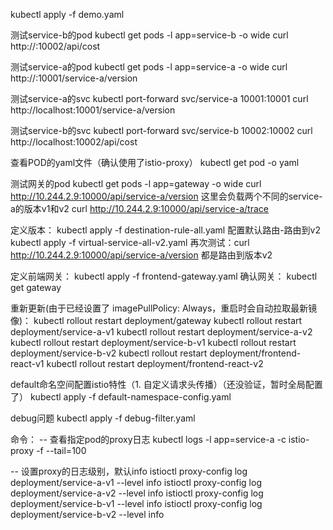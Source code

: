 kubectl apply -f demo.yaml

测试service-b的pod
kubectl get pods -l app=service-b -o wide
curl http://<pod-xxx-ip>:10002/api/cost

测试service-a的pod
kubectl get pods -l app=service-a -o wide
curl http://<pod-xxx-ip>:10001/service-a/version


测试service-a的svc
kubectl port-forward svc/service-a 10001:10001
curl http://localhost:10001/service-a/version

测试service-b的svc
kubectl port-forward svc/service-b 10002:10002
curl http://localhost:10002/api/cost


查看POD的yaml文件（确认使用了istio-proxy）
kubectl get pod <pod-name> -o yaml

测试网关的pod
kubectl get pods -l app=gateway -o wide
curl http://10.244.2.9:10000/api/service-a/version
这里会负载两个不同的service-a的版本v1和v2
curl http://10.244.2.9:10000/api/service-a/trace

定义版本：
kubectl apply -f destination-rule-all.yaml
配置默认路由-路由到v2
kubectl apply -f virtual-service-all-v2.yaml
再次测试：curl http://10.244.2.9:10000/api/service-a/version 都是路由到版本v2


定义前端网关：
kubectl apply -f frontend-gateway.yaml
确认网关：
kubectl get gateway

重新更新(由于已经设置了 imagePullPolicy: Always，重启时会自动拉取最新镜像)：
kubectl rollout restart deployment/gateway
kubectl rollout restart deployment/service-a-v1
kubectl rollout restart deployment/service-a-v2
kubectl rollout restart deployment/service-b-v1
kubectl rollout restart deployment/service-b-v2
kubectl rollout restart deployment/frontend-react-v1
kubectl rollout restart deployment/frontend-react-v2

default命名空间配置istio特性（1. 自定义请求头传播）（还没验证，暂时全局配置了）
kubectl apply -f default-namespace-config.yaml


debug问题
kubectl apply -f debug-filter.yaml



命令：
-- 查看指定pod的proxy日志
kubectl logs -l app=service-a -c istio-proxy -f --tail=100

-- 设置proxy的日志级别，默认info
istioctl proxy-config log deployment/service-a-v1 --level info
istioctl proxy-config log deployment/service-a-v2 --level info
istioctl proxy-config log deployment/service-b-v1 --level info
istioctl proxy-config log deployment/service-b-v2 --level info


